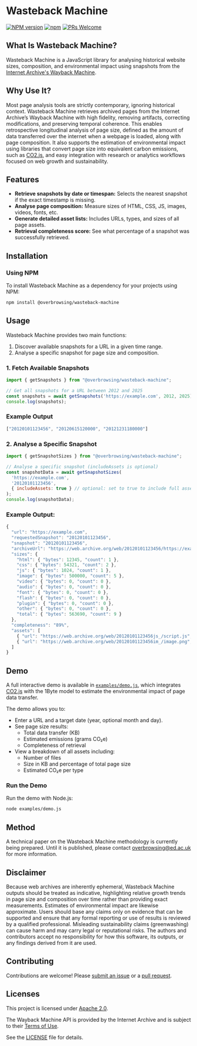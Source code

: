 # Wasteback Machine

[![NPM version](https://img.shields.io/npm/v/@overbrowsing/wasteback-machine.svg)](https://www.npmjs.com/package/@overbrowsing/wasteback-machine)
[![npm](https://img.shields.io/npm/dt/@overbrowsing/wasteback-machine.svg)](https://www.npmtrends.com/@overbrowsing/wasteback-machine)
[![PRs Welcome](https://img.shields.io/badge/PRs-welcome-brightgreen.svg)](https://egghead.io/courses/how-to-contribute-to-an-open-source-project-on-github)

## What Is Wasteback Machine?

Wasteback Machine is a JavaScript library for analysing historical website sizes, composition, and environmental impact using snapshots from the [Internet Archive's Wayback Machine](https://web.archive.org).

## Why Use It?

Most page analysis tools are strictly contemporary, ignoring historical context. Wasteback Machine retrieves archived pages from the Internet Archive’s Wayback Machine with high fidelity, removing artifacts, correcting modifications, and preserving temporal coherence. This enables retrospective longitudinal analysis of page size, defined as the amount of data transferred over the internet when a webpage is loaded, along with page composition. It also supports the estimation of environmental impact using libraries that convert page size into equivalent carbon emissions, such as [CO2.js](https://developers.thegreenwebfoundation.org/co2js/overview), and easy integration with research or analytics workflows focused on web growth and sustainability.

## Features

- **Retrieve snapshots by date or timespan:** Selects the nearest snapshot if the exact timestamp is missing.
- **Analyse page composition:** Measure sizes of HTML, CSS, JS, images, videos, fonts, etc.
- **Generate detailed asset lists:** Includes URLs, types, and sizes of all page assets.
- **Retrieval completeness score:** See what percentage of a snapshot was successfully retrieved.

## Installation

### Using NPM

To install Wasteback Machine as a dependency for your projects using NPM:

```sh
npm install @overbrowsing/wasteback-machine
```

## Usage

Wasteback Machine provides two main functions:

1. Discover available snapshots for a URL in a given time range.
2. Analyse a specific snapshot for page size and composition.

### 1. Fetch Available Snapshots

```javascript
import { getSnapshots } from "@overbrowsing/wasteback-machine";

// Get all snapshots for a URL between 2012 and 2025
const snapshots = await getSnapshots('https://example.com', 2012, 2025);
console.log(snapshots);
```

### Example Output

```javascript
["20120101123456", "20120615120000", "20121231180000"]
```

### 2. Analyse a Specific Snapshot

```javascript
import { getSnapshotSizes } from "@overbrowsing/wasteback-machine";

// Analyse a specific snapshot (includeAssets is optional)
const snapshotData = await getSnapshotSizes(
  'https://example.com',
  '20120101123456',
  { includeAssets: true } // optional: set to true to include full asset list
);
console.log(snapshotData);
```

### Example Output:

```js
{
  "url": "https://example.com",
  "requestedSnapshot": "20120101123456",
  "snapshot": "20120101123456",
  "archiveUrl": "https://web.archive.org/web/20120101123456/https://example.com",
  "sizes": {
    "html": { "bytes": 12345, "count": 1 },
    "css": { "bytes": 54321, "count": 2 },
    "js": { "bytes": 1024, "count": 1 },
    "image": { "bytes": 500000, "count": 5 },
    "video": { "bytes": 0, "count": 0 },
    "audio": { "bytes": 0, "count": 0 },
    "font": { "bytes": 0, "count": 0 },
    "flash": { "bytes": 0, "count": 0 },
    "plugin": { "bytes": 0, "count": 0 },
    "other": { "bytes": 0, "count": 0 },
    "total": { "bytes": 563690, "count": 9 }
  },
  "completeness": "89%",
  "assets": [
    { "url": "https://web.archive.org/web/20120101123456js_/script.js", "type": "js", "size": 1024 },
    { "url": "https://web.archive.org/web/20120101123456im_/image.png", "type": "image", "size": 250000 }
  ]
}
```

## Demo

A full interactive demo is available in [`examples/demo.js`](examples/demo.js), which integrates [CO2.js](https://developers.thegreenwebfoundation.org/co2js/overview) with the 1Byte model to estimate the environmental impact of page data transfer.

The demo allows you to:
- Enter a URL and a target date (year, optional month and day).
- See page size results:
  - Total data transfer (KB)
  - Estimated emissions (grams CO₂e)
  - Completeness of retrieval
- View a breakdown of all assets including:
  - Number of files
  - Size in KB and percentage of total page size
  - Estimated CO₂e per type

### Run the Demo

Run the demo with Node.js:

```bash
node examples/demo.js
```

## Method

A technical paper on the Wasteback Machine methodology is currently being prepared. Until it is published, please contact overbrowsing@ed.ac.uk for more information.

## Disclaimer

Because web archives are inherently ephemeral, Wasteback Machine outputs should be treated as indicative, highlighting relative growth trends in page size and composition over time rather than providing exact measurements. Estimates of environmental impact are likewise approximate. Users should base any claims only on evidence that can be supported and ensure that any formal reporting or use of results is reviewed by a qualified professional. Misleading sustainability claims (greenwashing) can cause harm and may carry legal or reputational risks. The authors and contributors accept no responsibility for how this software, its outputs, or any findings derived from it are used.

## Contributing

Contributions are welcome! Please [submit an issue](https://github.com/overbrowsing/wasteback-machine/issues) or a [pull request](https://github.com/overbrowsing/wasteback-machine/pulls).

## Licenses

This project is licensed under [Apache 2.0](https://tldrlegal.com/license/apache-license-2.0-(apache-2.0)).

The Wayback Machine API is provided by the Internet Archive and is subject to their [Terms of Use](https://archive.org/about/terms).

See the [LICENSE](/LICENSE) file for details.